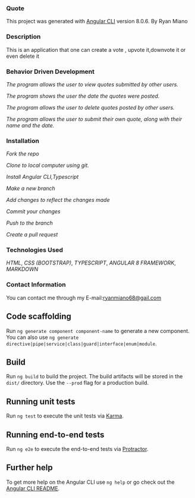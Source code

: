 ### Quote

This project was generated with [Angular CLI](https://github.com/angular/angular-cli) version 8.0.6. By Ryan Miano

### Description
This is an application that one can create a vote , upvote it,downvote it or even delete it

### Behavior Driven Development

*The program allows the user to view quotes submitted by other users.*

*The program shows the user the date the quotes were posted.*

*The program allows the user to delete quotes posted by other users.*

*The program allows the user to submit their own quote, along with their name and the date.*

### Installation

*Fork the repo*

*Clone to local computer using git.*

*Install Angular CLI,Typescript*

*Make a new branch*

*Add changes to reflect the changes made*

*Commit your changes*

*Push to the branch*

*Create a pull request*

### Technologies Used
*HTML*,
*CSS (BOOTSTRAP)*,
*TYPESCRIPT*,
*ANGULAR 8 FRAMEWORK*,
*MARKDOWN*

### Contact Information 
You can contact me through my E-mail:ryanmiano68@gail.com



## Code scaffolding

Run `ng generate component component-name` to generate a new component. You can also use `ng generate directive|pipe|service|class|guard|interface|enum|module`.

## Build

Run `ng build` to build the project. The build artifacts will be stored in the `dist/` directory. Use the `--prod` flag for a production build.

## Running unit tests

Run `ng test` to execute the unit tests via [Karma](https://karma-runner.github.io).

## Running end-to-end tests

Run `ng e2e` to execute the end-to-end tests via [Protractor](http://www.protractortest.org/).

## Further help

To get more help on the Angular CLI use `ng help` or go check out the [Angular CLI README](https://github.com/angular/angular-cli/blob/master/README.md).
